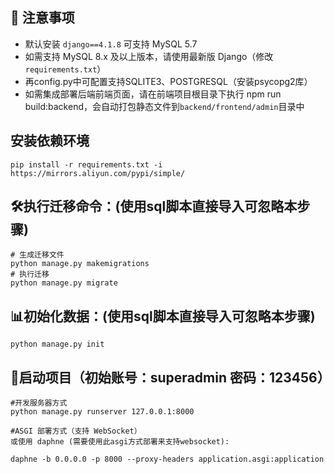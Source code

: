 ## 📌 注意事项
- 默认安装 `django==4.1.8` 可支持 MySQL 5.7
- 如需支持 MySQL 8.x 及以上版本，请使用最新版 Django（修改 `requirements.txt`）
- 再config.py中可配置支持SQLITE3、POSTGRESQL（安装psycopg2库）
- 如需集成部署后端前端页面，请在前端项目根目录下执行 npm run build:backend，会自动打包静态文件到```backend/frontend/admin```目录中

## 安装依赖环境

```
pip install -r requirements.txt -i https://mirrors.aliyun.com/pypi/simple/
```

## 🛠️执行迁移命令：(使用sql脚本直接导入可忽略本步骤)

```
# 生成迁移文件
python manage.py makemigrations
# 执行迁移
python manage.py migrate
```

## 📊初始化数据：(使用sql脚本直接导入可忽略本步骤)

```
python manage.py init
```

## 🚦启动项目（初始账号：superadmin 密码：123456）

```
#开发服务器方式
python manage.py runserver 127.0.0.1:8000

#ASGI 部署方式（支持 WebSocket）
或使用 daphne (需要使用此asgi方式部署来支持websocket):

daphne -b 0.0.0.0 -p 8000 --proxy-headers application.asgi:application

```